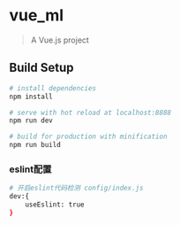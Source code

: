 # vue_ml

> A Vue.js project

## Build Setup

``` bash
# install dependencies
npm install

# serve with hot reload at localhost:8888
npm run dev

# build for production with minification
npm run build

```

### eslint配置

``` bash
# 开启eslint代码检测 config/index.js
dev:{
    useEslint: true
}

```
